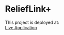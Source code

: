 # ReliefLink+

This project is deployed at:  
[Live Application](https://relieflink-su8c.onrender.com)

